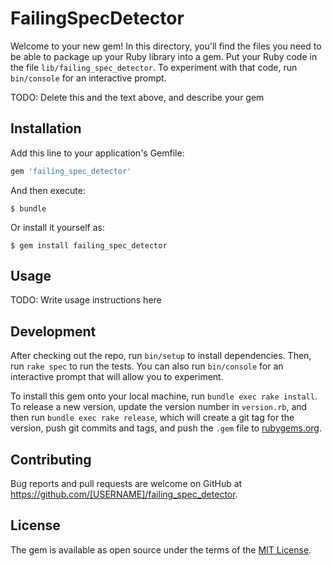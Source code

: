 # FailingSpecDetector

Welcome to your new gem! In this directory, you'll find the files you need to be able to package up your Ruby library into a gem. Put your Ruby code in the file `lib/failing_spec_detector`. To experiment with that code, run `bin/console` for an interactive prompt.

TODO: Delete this and the text above, and describe your gem

## Installation

Add this line to your application's Gemfile:

```ruby
gem 'failing_spec_detector'
```

And then execute:

    $ bundle

Or install it yourself as:

    $ gem install failing_spec_detector

## Usage

TODO: Write usage instructions here

## Development

After checking out the repo, run `bin/setup` to install dependencies. Then, run `rake spec` to run the tests. You can also run `bin/console` for an interactive prompt that will allow you to experiment.

To install this gem onto your local machine, run `bundle exec rake install`. To release a new version, update the version number in `version.rb`, and then run `bundle exec rake release`, which will create a git tag for the version, push git commits and tags, and push the `.gem` file to [rubygems.org](https://rubygems.org).

## Contributing

Bug reports and pull requests are welcome on GitHub at https://github.com/[USERNAME]/failing_spec_detector.

## License

The gem is available as open source under the terms of the [MIT License](https://opensource.org/licenses/MIT).
